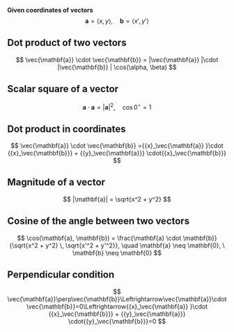 
**Given coordinates of vectors**
$$
\mathbf{a} = \langle x, y \rangle, \quad \mathbf{b} = \langle x', y' \rangle
$$

## Dot product of two vectors
$$
\vec{\mathbf{a}} \cdot \vec{\mathbf{b}} = |\vec{\mathbf{a}} |\cdot |\vec{\mathbf{b}} | \cos(\alpha, \beta)
$$

## Scalar square of a vector
$$
\mathbf{a} \cdot \mathbf{a} = |\mathbf{a}|^2, \quad \cos 0^\circ = 1
$$

## Dot product in coordinates
$$
\vec{\mathbf{a}} \cdot \vec{\mathbf{b}} ={{x}_\vec{\mathbf{a}} }\cdot {{x}_\vec{\mathbf{b}}} + {{y}_\vec{\mathbf{a}}} \cdot{{x}_\vec{\mathbf{b}}}
$$

## Magnitude of a vector
$$
|\mathbf{a}| = \sqrt{x^2 + y^2}
$$

## Cosine of the angle between two vectors
$$
\cos(\mathbf{a}, \mathbf{b}) =
\frac{\mathbf{a} \cdot \mathbf{b}}
{\sqrt{x^2 + y^2} \, \sqrt{x'^2 + y'^2}}, 
\quad \mathbf{a} \neq \mathbf{0}, \ \mathbf{b} \neq \mathbf{0}
$$

## Perpendicular condition

$$
\vec{\mathbf{a}}\perp\vec{\mathbf{b}}\Leftrightarrow\vec{\mathbf{a}}\cdot\vec{\mathbf{b}}=0\Leftrightarrow{{x}_\vec{\mathbf{a}} }\cdot {{x}_\vec{\mathbf{b}}} + {{y}_\vec{\mathbf{a}}} \cdot{{y}_\vec{\mathbf{b}}}=0
$$
